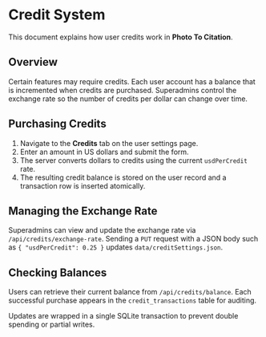 # Credit System

This document explains how user credits work in **Photo To Citation**.

## Overview

Certain features may require credits. Each user account has a balance that is incremented when credits are purchased. Superadmins control the exchange rate so the number of credits per dollar can change over time.

## Purchasing Credits

1. Navigate to the **Credits** tab on the user settings page.
2. Enter an amount in US dollars and submit the form.
3. The server converts dollars to credits using the current `usdPerCredit` rate.
4. The resulting credit balance is stored on the user record and a transaction row is inserted atomically.

## Managing the Exchange Rate

Superadmins can view and update the exchange rate via `/api/credits/exchange-rate`. Sending a `PUT` request with a JSON body such as `{ "usdPerCredit": 0.25 }` updates `data/creditSettings.json`.

## Checking Balances

Users can retrieve their current balance from `/api/credits/balance`. Each successful purchase appears in the `credit_transactions` table for auditing.

Updates are wrapped in a single SQLite transaction to prevent double spending or partial writes.

